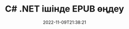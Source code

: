 ---
############################# Static ############################
layout: "auto-gen-editor"
date: 2022-11-09T21:38:21
draft: false
otherformats: doc docx docm dotx xls xlsx xlsm ppt pptx pptm mobi html mhtml txt xml csv pdf xps msg eml

############################# Head ############################
head_title: "EPUB редактор — C# .NET ішінде EPUB өңдеу"
head_description: "Кодтың бірнеше жолын пайдаланып, C# .NET ішінде EPUB қалай өңдеуге болады? 30+ файл пішімін өңдеу, жаңарту және сақтау үшін GroupDocs құжаттарын өңдейтін API пайдаланыңыз."

############################# Header ############################
title: "C# .NET ішінде EPUB өңдеу"
description: "Microsoft немесе Open Office сияқты кез келген бағдарламалық жасақтаманы пайдаланбай, C# .NET API үшін серверлік GroupDocs.Editor көмегімен тиімді және сенімді EPUB өңдеу."
bg_image: "https://cms.admin.containerize.com/templates/aspose/App_Themes/V3/images/bg/header1.png"
bg_overlay: false
button:
    enable: true
    icon: "fas fa-arrow-down"
    label: "Тегін сынақ нұсқасын жүктеп алыңыз"
    link: "https://downloads.groupdocs.com/editor/net"

############################# SubMenu ############################
submenu:
    enable: true

    left:
        img_alt: "GroupDocs.Editor for .NET"
        image: "https://cms.admin.containerize.com/templates/groupdocs/images/product-logos/90x90-noborder/groupdocs-editor-net.png"
        product: "GroupDocs.Editor"
        platform: ".NET"

    middle:
        button:

            # button loop
            - link: "https://apireference.groupdocs.com/editor/net"
              text: "API анықтамасы"

            # button loop
            - link: "https://github.com/groupdocs-editor"
              text: "Код мысалдары"

            # button loop
            - link: "https://products.groupdocs.app/editor/family"
              text: "Тікелей демонстрациялар"

            # button loop
            - link: "https://purchase.groupdocs.com/pricing/editor/net"
              text: "Баға белгілеу"

    right:
        link_download: "https://downloads.groupdocs.com/editor"
        link_learn: "https://docs.groupdocs.com/editor/net"
        link_buy: "https://purchase.groupdocs.com"

############################# About ############################
about:
    enable: true
    title: "GroupDocs.Editor for .NET API туралы"
    content: |
        [GroupDocs.Editor for .NET](/kk/editor/net/) API — Microsoft Word, Excel, PowerPoint, Open Office құжаттары мен көрсетілімдерін өңдеуге арналған дұрыс таңдау. GroupDocs.Editor — жоғары өнімділік талап етілетін серверлік және серверлік жүйелер үшін қолайлы автономды API. Ол Microsoft немесе Open Office сияқты кез келген бағдарламалық құралға тәуелді емес.

############################# Steps ############################
steps:
    enable: true
    title_left: "C# ішіндегі EPUB өңдеу қадамдары"
    content_left: |
        [GroupDocs.Editor for .NET](/kk/editor/net/) әзірлеушілерге бірнеше код жолын пайдаланып EPUB файлдарын өңдеудің оңай және қарапайым әдісін ұсынады.
        * Міндетті файл жолы немесе байт ағыны бар 'Editor' класының данасын жасаңыз және EPUB файлын жүктеңіз
        * EPUB файл пішімі үшін `EbookEditOptions` класс данасын жасаңыз және орнатыңыз
        * `Editor.Edit()` әдісіне қоңырау шалыңыз және кез келген WYSIWYG-редакторымен оңай өңделетін HTML пішіміндегі EPUB құжатын алыңыз.
        * `Editor.Save()` әдісіне қоңырау шалыңыз және өңделген EPUB файлды сәйкесінше ePub немесе AZW3 пішіміне сақтау үшін `EpubSaveOptions` немесе `Azw3SaveOptions` сыныбы арқылы сақтаңыз

        
    title_right: "Жүйе талаптары"
    content_right: |
        GroupDocs.Editor for .NET API интерфейстерімен негізгі құжатты өңдеуді бірнеше оңай қадамдарды орындау арқылы жасауға болады. Біздің API интерфейстеріне барлық негізгі платформалар мен операциялық жүйелерде қолдау көрсетіледі. Төмендегі кодты орындамас бұрын, жүйеде келесі алғышарттар орнатылғанына көз жеткізіңіз.

        * Операциялық жүйелер: Microsoft Windows, Linux, MacOS
        * Әзірлеу орталары: Microsoft Visual Studio, Xamarin, MonoDevelop
        * Фреймворктер: .NET Framework, .NET Standard, .NET Core, Mono
        * [NuGet](https://www.nuget.org/packages/groupdocs.editor) ішінен жүктеп алынған GroupDocs.Editor for .NET соңғы нұсқасын алыңыз.
        
    code: |        
        ```csharp
        // Load the EPUB file into Editor
        Editor editor = new Editor("source.epub");

        // Create and adjust the edit options, common for all e-book formats, including EPUB
        EbookEditOptions editOptions = new EbookEditOptions();
        
        // Open input EPUB document for edit — obtain an intermediate document, that can be edited
        EditableDocument beforeEdit = editor.Edit(editOptions);

        // Grab EPUB document content and associated resources from editable document
        string content = beforeEdit.GetEmbeddedHtml();

        // Send the content to WYSIWYG-editor, edit it there, and send edited content back to the server-side
        // This step simulates a such operation
        string updatedContent = content.Replace("Adventure", "Edited Adventure");

        // Grab edited content and resources from WYSIWYG-editor and create a new EditableDocument instance from it
        EditableDocument afterEdit = EditableDocument.FromMarkup(updatedContent, null);

        // Create and adjust the save options, separate for every e-book format
        EpubSaveOptions epubSaveOptions = new EpubSaveOptions();//for ePub
        Azw3SaveOptions azw3SaveOptions = new Azw3SaveOptions();//for AZW3

        // Save edited EPUB document to the ePub format
        editor.Save(afterEdit, outputPath, epubSaveOptions);

        // Save edited EPUB document to the AZW3 format
        editor.Save(afterEdit, outputPath, azw3SaveOptions);
        ```
        
############################# Demos ############################
demos:
    enable: true
    title: "EPUB Редактордың тікелей көрсетілімдері"
    content: |
        Дәл қазір [GroupDocs.Editor Live Demos](https://products.groupdocs.app/editor/family) веб-сайтына кіру арқылы EPUB өңдеңіз.
        Тікелей демонстрацияның келесі артықшылықтары бар
        
############################# More Formats ############################
more_formats:
    enable: true
    title: "Басқа қолдау көрсетілетін редакторлар"
    content: |
        Басқа файл пішімдерін де өңдеуге болады. Төмендегі толық тізімді қараңыз.


############################# Back to top ###############################
back_to_top:
    enable: true
---